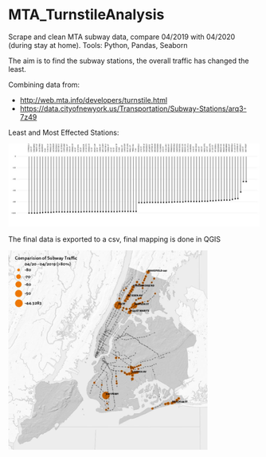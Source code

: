 # MTA_TurnstileAnalysis
Scrape and clean MTA subway data, compare 04/2019 with 04/2020 (during stay at home). 
Tools: Python, Pandas, Seaborn

The aim is to find the subway stations, the overall traffic has changed the least. 

Combining data from:
* http://web.mta.info/developers/turnstile.html
* https://data.cityofnewyork.us/Transportation/Subway-Stations/arq3-7z49

Least and Most Effected Stations:

<img src="ChangeTraffic_1.jpeg" alt="Max & Min Effected Stations" width="600" height="166">

The final data is exported to a csv, final mapping is done in QGIS

<img src="ChangeTraffic.jpeg" alt="Traffic Change <-80%" width="400" height="400">
